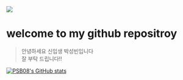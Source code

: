 <img src="https://capsule-render.vercel.app/api?type=shark&color=FFFA00&height=200&section=header&text=PSB08_world&fontSize=50" />

# welcome to my github repositroy

> 안녕하세요 신입생 박성빈입니다 <br>
> 잘 부탁 드립니다!!

[![PSB08's GitHub stats](https://github-readme-stats.vercel.app/api?username=PSB08)](https://github.com/anuraghazra/github-readme-stats)